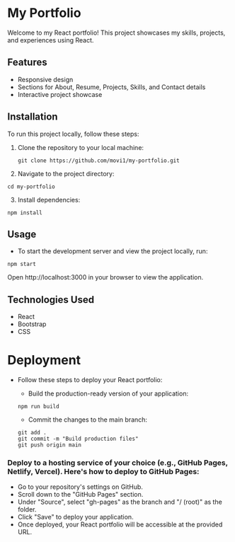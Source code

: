  
# My Portfolio

Welcome to my React portfolio! This project showcases my skills, projects, and experiences using React.

## Features

- Responsive design
- Sections for About, Resume, Projects, Skills, and Contact details
- Interactive project showcase


## Installation

To run this project locally, follow these steps:

1. Clone the repository to your local machine:

   ```
   git clone https://github.com/movi1/my-portfolio.git
   
   ```
2. Navigate to the project directory:
```
cd my-portfolio

```
3. Install dependencies:
```
npm install
```
## Usage

- To start the development server and view the project locally, run:
```
npm start
```
Open http://localhost:3000 in your browser to view the application.

## Technologies Used
- React
- Bootstrap
- CSS


# Deployment

- Follow these steps to deploy your React portfolio:

   - Build the production-ready version of your application:
   ```
   npm run build

   ```
   - Commit the changes to the main branch:
   ```
   git add .
   git commit -m "Build production files"
   git push origin main

   ```
### Deploy to a hosting service of your choice (e.g., GitHub Pages, Netlify, Vercel). Here's how to deploy to GitHub Pages:

- Go to your repository's settings on GitHub.
- Scroll down to the "GitHub Pages" section.
- Under "Source", select "gh-pages" as the branch and "/ (root)" as the folder.
- Click "Save" to deploy your application.
- Once deployed, your React portfolio will be accessible at the provided URL.